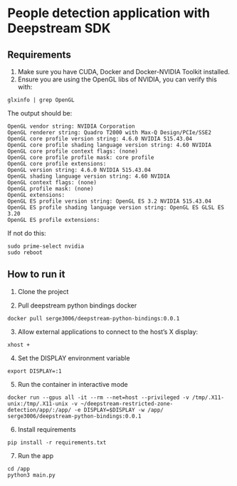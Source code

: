 # People detection application with Deepstream SDK

## Requirements

1. Make sure you have CUDA, Docker and Docker-NVIDIA Toolkit installed.
2. Ensure you are using the OpenGL libs of NVIDIA, you can verify this with:
```
glxinfo | grep OpenGL
```

The output should be:

```
OpenGL vendor string: NVIDIA Corporation
OpenGL renderer string: Quadro T2000 with Max-Q Design/PCIe/SSE2
OpenGL core profile version string: 4.6.0 NVIDIA 515.43.04
OpenGL core profile shading language version string: 4.60 NVIDIA
OpenGL core profile context flags: (none)
OpenGL core profile profile mask: core profile
OpenGL core profile extensions:
OpenGL version string: 4.6.0 NVIDIA 515.43.04
OpenGL shading language version string: 4.60 NVIDIA
OpenGL context flags: (none)
OpenGL profile mask: (none)
OpenGL extensions:
OpenGL ES profile version string: OpenGL ES 3.2 NVIDIA 515.43.04
OpenGL ES profile shading language version string: OpenGL ES GLSL ES 3.20
OpenGL ES profile extensions:
```
If not do this:
```
sudo prime-select nvidia
sudo reboot
```

## How to run it
1. Clone the project

2. Pull deepstream python bindings docker
```
docker pull serge3006/deepstream-python-bindings:0.0.1
```
3. Allow external applications to connect to the host’s X display:
```
xhost +
```
4. Set the DISPLAY environment variable

```
export DISPLAY=:1
```
5. Run the container in interactive mode
```
docker run --gpus all -it --rm --net=host --privileged -v /tmp/.X11-unix:/tmp/.X11-unix -v ~/deepstream-restricted-zone-detection/app/:/app/ -e DISPLAY=$DISPLAY -w /app/ serge3006/deepstream-python-bindings:0.0.1
```
6. Install requirements
```
pip install -r requirements.txt
```
7. Run the app
```
cd /app
python3 main.py
```
